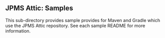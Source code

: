 
## JPMS Attic: Samples

This sub-directory provides sample provides for Maven and Gradle which use the JPMS Attic repository. See each sample README for more information.
